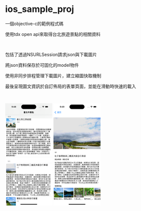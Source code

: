 # ios_sample_proj

一個objective-c的範例程式碼

使用tdx open api來取得台北旅遊景點的相關資料

<br/>

包括了透過NSURLSession請求json與下載圖片

將json資料保存於可固化的model物件

使用非同步排程管理下載圖片，建立縮圖快取機制

最後呈現圖文資訊於自訂佈局的表單頁面，並能在滑動時快速的載入

<br/>

<img src="https://github.com/jcyuwu/ios_sample_proj/blob/master/Simulator%20Screenshot%20-%20iPhone%2015%20Pro%20-%202025-04-02%20at%2009.48.48.png" width="30%" height="30%"> <img src="https://github.com/jcyuwu/ios_sample_proj/blob/master/Simulator%20Screenshot%20-%20iPhone%2015%20Pro%20-%202025-04-02%20at%2009.49.47.png" width="30%" height="30%">
